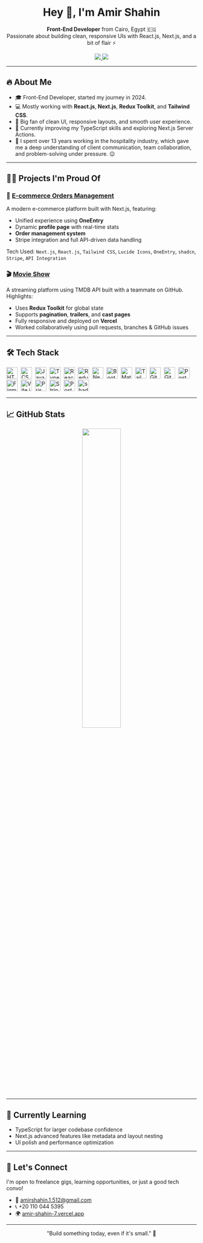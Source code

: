 <h1 align="center">Hey 👋, I'm Amir Shahin</h1>
<p align="center">
  <strong>Front-End Developer</strong> from Cairo, Egypt 🇪🇬<br/>
  Passionate about building clean, responsive UIs with React.js, Next.js, and a bit of flair ⚡
</p>

<p align="center">
  <a href="https://amir-shahin-7.vercel.app/" target="_blank">
    <img src="https://img.shields.io/badge/Portfolio-Amir%20Shahin-blue?style=flat-square&logo=vercel" />
  </a>
  <a href="https://www.linkedin.com/in/amir-shahin-7a1a80360/" target="_blank">
    <img src="https://img.shields.io/badge/LinkedIn-Amir%20Shahin-0077B5?style=flat-square&logo=linkedin" />
  </a>
 
</p>

---

## 🔥 About Me

- 🎓 Front-End Developer, started my journey in 2024.
- 💻 Mostly working with **React.js**, **Next.js**, **Redux Toolkit**, and **Tailwind CSS**.
- 📡 Big fan of clean UI, responsive layouts, and smooth user experience.
- 🎯 Currently improving my TypeScript skills and exploring Next.js Server Actions.
- 🧠  I spent over 13 years working in the hospitality industry, which gave me a deep understanding of client communication, team collaboration, and problem-solving under pressure. 😉

---

## 👨‍💻 Projects I'm Proud Of

### 🛒 [E-commerce Orders Management](https://trend-trove-opal.vercel.app/)
A modern e-commerce platform built with Next.js, featuring:

- Unified experience using **OneEntry**
- Dynamic **profile page** with real-time stats
- **Order management system**
- Stripe integration and full API-driven data handling

Tech Used: `Next.js`, `React.js`, `Tailwind CSS`, `Lucide Icons`, `OneEntry`, `shadcn`, `Stripe`, `API Integration`

### 🎬 [Movie Show](https://movie-show-blond.vercel.app/)
A streaming platform using TMDB API built with a teammate on GitHub. Highlights:

- Uses **Redux Toolkit** for global state
- Supports **pagination**, **trailers**, and **cast pages**
- Fully responsive and deployed on **Vercel**
- Worked collaboratively using pull requests, branches & GitHub issues

---

## 🛠️ Tech Stack

<p align="left">
  <img title="HTML5" src="https://cdn.jsdelivr.net/gh/devicons/devicon/icons/html5/html5-original.svg" width="30" />&nbsp;
  <img title="CSS3" src="https://cdn.jsdelivr.net/gh/devicons/devicon/icons/css3/css3-original.svg" width="30" />&nbsp;
  <img title="JavaScript" src="https://cdn.jsdelivr.net/gh/devicons/devicon/icons/javascript/javascript-original.svg" width="30" />&nbsp;
  <img title="TypeScript" src="https://cdn.jsdelivr.net/gh/devicons/devicon/icons/typescript/typescript-original.svg" width="30" />&nbsp;
  <img title="React.js" src="https://cdn.jsdelivr.net/gh/devicons/devicon/icons/react/react-original.svg" width="30" />&nbsp;
  <img title="Redux Toolkit" src="https://cdn.jsdelivr.net/gh/devicons/devicon/icons/redux/redux-original.svg" width="30" />&nbsp;
  <img title="Next.js" src="https://cdn.jsdelivr.net/gh/devicons/devicon/icons/nextjs/nextjs-original.svg" width="30" />&nbsp;
  <img title="Bootstrap" src="https://cdn.jsdelivr.net/gh/devicons/devicon/icons/bootstrap/bootstrap-original.svg" width="30" />&nbsp;
  <img title="Material UI" src="https://cdn.jsdelivr.net/gh/devicons/devicon/icons/materialui/materialui-original.svg" width="30" />&nbsp;
  <img title="Tailwind CSS" src="https://www.vectorlogo.zone/logos/tailwindcss/tailwindcss-icon.svg" width="30" />&nbsp;
  <img title="Git" src="https://cdn.jsdelivr.net/gh/devicons/devicon/icons/git/git-original.svg" width="30" />&nbsp;
  <img title="GitHub" src="https://cdn.jsdelivr.net/gh/devicons/devicon/icons/github/github-original.svg" width="30" />&nbsp;
  <img title="Postman" src="https://cdn.jsdelivr.net/gh/devicons/devicon/icons/postman/postman-original.svg" width="30" />&nbsp;
  <img title="Figma" src="https://cdn.jsdelivr.net/gh/devicons/devicon/icons/figma/figma-original.svg" width="30" />&nbsp;
  <img title="Vite.js" src="https://cdn.jsdelivr.net/gh/devicons/devicon/icons/vite/vite-original.svg" width="30" />&nbsp;
  <img title="Prisma" src="https://cdn.jsdelivr.net/gh/devicons/devicon/icons/prisma/prisma-original.svg" width="30" />&nbsp;
  <img title="Stripe" src="https://cdn.simpleicons.org/stripe/635BFF" width="30" />&nbsp;
  <img title="PostgreSQL" src="https://cdn.simpleicons.org/postgresql/336791" width="30" />&nbsp;
  <img title="shadcn/ui" src="https://ui.shadcn.com/favicon.ico" width="30" />&nbsp;
</p>

---

## 📈 GitHub Stats

<p align="center">
  <img src="https://github-readme-stats.vercel.app/api/top-langs/?username=amirShahin-7&layout=compact&theme=radical" width="45%" />
</p>

---

## 🌱 Currently Learning

- TypeScript for larger codebase confidence
- Next.js advanced features like metadata and layout nesting
- UI polish and performance optimization

---

## 🤝 Let's Connect

I'm open to freelance gigs, learning opportunities, or just a good tech convo!

- 📧 amirshahin.1.512@gmail.com  
- 📞 +20 110 044 5395  
- 🌍 [amir-shahin-7.vercel.app](https://amir-shahin-7.vercel.app/)

---

<p align="center">"Build something today, even if it's small." 🚀</p>
